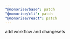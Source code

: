 ```yaml
---
"@monorise/base": patch
"@monorise/cli": patch
"@monorise/react": patch
---
```


add workflow and changesets
